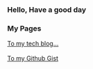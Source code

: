### Hello, Have a good day

### My Pages
[To my tech blog...](https://junseoho.github.io/)
<br><br>
[To my Github Gist](https://gist.github.com/JunseoHo)
